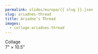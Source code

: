 ```yaml
---
permalink: slides/europa/{{ slug }}.json
slug: ariadnes-thread
title: Ariadne’s Thread
images:
  - collage-ariadnes-thread
---
```

Collage  
7" × 10.5"
